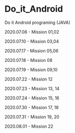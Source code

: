 # Do_it_Android
Do it Android programing (JAVA)

2020.07.08 - Mission 01,02

2020.07.10 - Mission 03,04

2020.07.17 - Mission 05,06

2020.07.18 - Mission 08

2020.07.19 - Mission 09,10

2020.07.22 - Mission 12

2020.07.23 - Mission 13, 14

2020.07.24 - Mission 15, 16

2020.07.30 - Mission 17, 18

2020.07.31 - Mission 19, 20

2020.08.01 - Mission 22